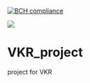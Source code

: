 [![BCH compliance](https://bettercodehub.com/edge/badge/YaroslavS1/VKR_project?branch=main)](https://bettercodehub.com/)

<img src='https://bettercodehub.com/edge/badge/YaroslavS1/VKR_project?branch=main'>

# VKR_project
project for VKR
